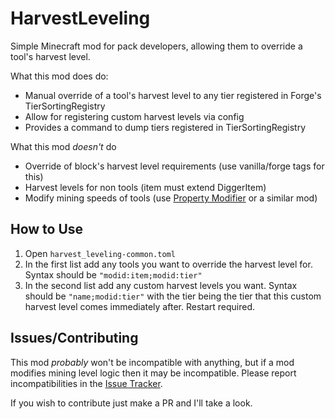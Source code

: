 # HarvestLeveling
Simple Minecraft mod for pack developers, allowing them to override a tool's harvest level.

What this mod does do:

- Manual override of a tool's harvest level to any tier registered in Forge's TierSortingRegistry
- Allow for registering custom harvest levels via config
- Provides a command to dump tiers registered in TierSortingRegistry

What this mod *doesn't* do

- Override of block's harvest level requirements (use vanilla/forge tags for this)
- Harvest levels for non tools (item must extend DiggerItem)
- Modify mining speeds of tools (use [Property Modifier](https://www.curseforge.com/minecraft/mc-mods/property-modifier) or a similar mod)

## How to Use

1. Open `harvest_leveling-common.toml`
2. In the first list add any tools you want to override the harvest level for. Syntax should be `"modid:item;modid:tier"`
3. In the second list add any custom harvest levels you want. Syntax should be `"name;modid:tier"` with the tier being the tier that this custom harvest level comes immediately after. Restart required.


## Issues/Contributing

This mod *probably* won't be incompatible with anything, but if a mod modifies mining level logic then it may be incompatible. Please report incompatibilities in the [Issue Tracker](https://github.com/ProbablyNotPetey/HarvestLeveling/issues).

If you wish to contribute just make a PR and I'll take a look.
